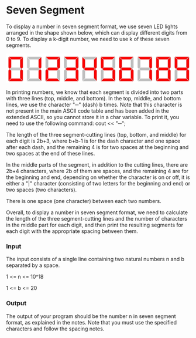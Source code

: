 # Seven Segment

To display a number in seven segment format, we use seven LED lights arranged in the shape shown below, which can display different digits from 0 to 9. To display a k-digit number, we need to use k of these seven segments.

<p align="center">
  <img src="Image.png" />

In printing numbers, we know that each segment is divided into two parts with three lines (top, middle, and bottom). In the top, middle, and bottom lines, we use the character "─" (dash) b times. Note that this character is not present in the main ASCII code table and has been added in the extended ASCII, so you cannot store it in a char variable. To print it, you need to use the following command:
cout << "─";

The length of the three segment-cutting lines (top, bottom, and middle) for each digit is 2b+3, where b+b-1 is for the dash character and one space after each dash, and the remaining 4 is for two spaces at the beginning and two spaces at the end of these lines.

In the middle parts of the segment, in addition to the cutting lines, there are 2b+4 characters, where 2b of them are spaces, and the remaining 4 are for the beginning and end, depending on whether the character is on or off, it is either a "|" character (consisting of two letters for the beginning and end) or two spaces (two characters).

There is one space (one character) between each two numbers.

Overall, to display a number in seven segment format, we need to calculate the length of the three segment-cutting lines and the number of characters in the middle part for each digit, and then print the resulting segments for each digit with the appropriate spacing between them.

### Input
The input consists of a single line containing two natural numbers n and b separated by a space.

1 <= n <= 10^18

1 <= b <= 20

### Output
The output of your program should be the number n in seven segment format, as explained in the notes. Note that you must use the specified characters and follow the spacing notes.
